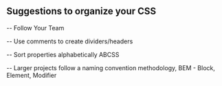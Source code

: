 ## Suggestions to organize your CSS

-- Follow Your Team

-- Use comments to create dividers/headers

-- Sort properties alphabetically ABCSS

-- Larger projects follow a naming convention methodology,
BEM - Block, Element, Modifier
